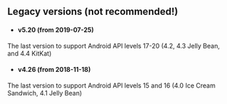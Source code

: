 ##  Legacy versions (not recommended!)

 - #### v5.20 (from 2019-07-25)

The last version to support Android API levels 17-20 (4.2, 4.3 Jelly Bean, and 4.4 KitKat)

 - #### v4.26 (from 2018-11-18)

The last version to support Android API levels 15 and 16 (4.0 Ice Cream Sandwich, 4.1 Jelly Bean)
